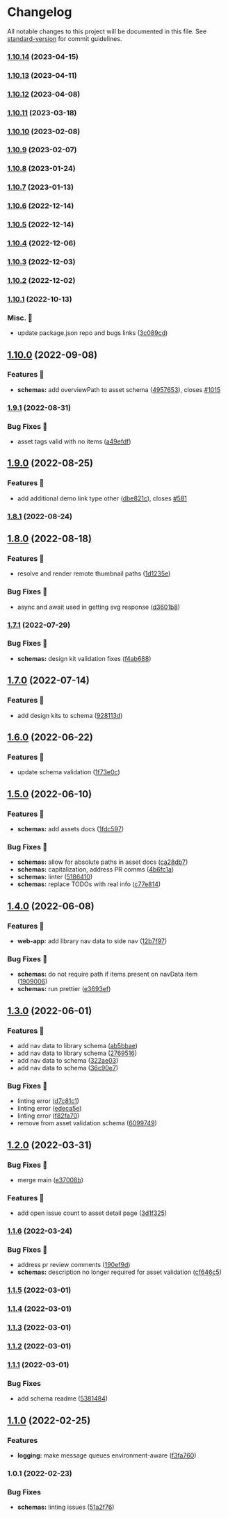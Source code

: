 # Changelog

All notable changes to this project will be documented in this file. See [standard-version](https://github.com/conventional-changelog/standard-version) for commit guidelines.

### [1.10.14](https://github.com/carbon-design-system/carbon-platform/compare/@carbon-platform/schemas@1.10.13...@carbon-platform/schemas@1.10.14) (2023-04-15)

### [1.10.13](https://github.com/carbon-design-system/carbon-platform/compare/@carbon-platform/schemas@1.10.12...@carbon-platform/schemas@1.10.13) (2023-04-11)

### [1.10.12](https://github.com/carbon-design-system/carbon-platform/compare/@carbon-platform/schemas@1.10.11...@carbon-platform/schemas@1.10.12) (2023-04-08)

### [1.10.11](https://github.com/carbon-design-system/carbon-platform/compare/@carbon-platform/schemas@1.10.10...@carbon-platform/schemas@1.10.11) (2023-03-18)

### [1.10.10](https://github.com/carbon-design-system/carbon-platform/compare/@carbon-platform/schemas@1.10.9...@carbon-platform/schemas@1.10.10) (2023-02-08)

### [1.10.9](https://github.com/carbon-design-system/carbon-platform/compare/@carbon-platform/schemas@1.10.8...@carbon-platform/schemas@1.10.9) (2023-02-07)

### [1.10.8](https://github.com/carbon-design-system/carbon-platform/compare/@carbon-platform/schemas@1.10.7...@carbon-platform/schemas@1.10.8) (2023-01-24)

### [1.10.7](https://github.com/carbon-design-system/carbon-platform/compare/@carbon-platform/schemas@1.10.6...@carbon-platform/schemas@1.10.7) (2023-01-13)

### [1.10.6](https://github.com/carbon-design-system/carbon-platform/compare/@carbon-platform/schemas@1.10.5...@carbon-platform/schemas@1.10.6) (2022-12-14)

### [1.10.5](https://github.com/carbon-design-system/carbon-platform/compare/@carbon-platform/schemas@1.10.4...@carbon-platform/schemas@1.10.5) (2022-12-14)

### [1.10.4](https://github.com/carbon-design-system/carbon-platform/compare/@carbon-platform/schemas@1.10.3...@carbon-platform/schemas@1.10.4) (2022-12-06)

### [1.10.3](https://github.com/carbon-design-system/carbon-platform/compare/@carbon-platform/schemas@1.10.2...@carbon-platform/schemas@1.10.3) (2022-12-03)

### [1.10.2](https://github.com/carbon-design-system/carbon-platform/compare/@carbon-platform/schemas@1.10.1...@carbon-platform/schemas@1.10.2) (2022-12-02)

### [1.10.1](https://github.com/carbon-design-system/carbon-platform/compare/@carbon-platform/schemas@1.10.0...@carbon-platform/schemas@1.10.1) (2022-10-13)


### Misc. 🔮

* update package.json repo and bugs links ([3c089cd](https://github.com/carbon-design-system/carbon-platform/commit/3c089cdde1ddde2a3b9f750680755c4253bfcae2))

## [1.10.0](https://github.com/carbon-design-system/carbon-platform/compare/@carbon-platform/schemas@1.9.1...@carbon-platform/schemas@1.10.0) (2022-09-08)


### Features 🌟

* **schemas:** add overviewPath to asset schema ([4957653](https://github.com/carbon-design-system/carbon-platform/commit/49576533550f81ec0b6a3f9d5274cce7a21b8b4c)), closes [#1015](https://github.com/carbon-design-system/carbon-platform/issues/1015)

### [1.9.1](https://github.com/carbon-design-system/carbon-platform/compare/@carbon-platform/schemas@1.9.0...@carbon-platform/schemas@1.9.1) (2022-08-31)


### Bug Fixes 🐛

* asset tags valid with no items ([a49efdf](https://github.com/carbon-design-system/carbon-platform/commit/a49efdfe90de343e125e816c0a5b913280fe2e71))

## [1.9.0](https://github.com/carbon-design-system/carbon-platform/compare/@carbon-platform/schemas@1.8.1...@carbon-platform/schemas@1.9.0) (2022-08-25)


### Features 🌟

* add additional demo link type other ([dbe821c](https://github.com/carbon-design-system/carbon-platform/commit/dbe821cdd3bb030951775cda2649668d0003759e)), closes [#581](https://github.com/carbon-design-system/carbon-platform/issues/581)

### [1.8.1](https://github.com/carbon-design-system/carbon-platform/compare/@carbon-platform/schemas@1.8.0...@carbon-platform/schemas@1.8.1) (2022-08-24)

## [1.8.0](https://github.com/carbon-design-system/carbon-platform/compare/@carbon-platform/schemas@1.7.1...@carbon-platform/schemas@1.8.0) (2022-08-18)


### Features 🌟

* resolve and render remote thumbnail paths ([1d1235e](https://github.com/carbon-design-system/carbon-platform/commit/1d1235e90478edf4916f406a90f9020c7e5cc5e4))


### Bug Fixes 🐛

* async and await used in getting svg response ([d3601b8](https://github.com/carbon-design-system/carbon-platform/commit/d3601b892e8ee63fc41313460f983938fb8a49cd))

### [1.7.1](https://github.com/carbon-design-system/carbon-platform/compare/@carbon-platform/schemas@1.7.0...@carbon-platform/schemas@1.7.1) (2022-07-29)


### Bug Fixes 🐛

* **schemas:** design kit validation fixes ([f4ab688](https://github.com/carbon-design-system/carbon-platform/commit/f4ab688980c465f441fd8895178626b0806ccdf8))

## [1.7.0](https://github.com/carbon-design-system/carbon-platform/compare/@carbon-platform/schemas@1.6.0...@carbon-platform/schemas@1.7.0) (2022-07-14)


### Features 🌟

* add design kits to schema ([928113d](https://github.com/carbon-design-system/carbon-platform/commit/928113dbe286e2a178127fb5f78350755c519c03))

## [1.6.0](https://github.com/carbon-design-system/carbon-platform/compare/@carbon-platform/schemas@1.5.0...@carbon-platform/schemas@1.6.0) (2022-06-22)


### Features 🌟

* update schema validation ([1f73e0c](https://github.com/carbon-design-system/carbon-platform/commit/1f73e0c59fee034c62ffbac017ba5c0eb5a38fbf))

## [1.5.0](https://github.com/carbon-design-system/carbon-platform/compare/@carbon-platform/schemas@1.4.0...@carbon-platform/schemas@1.5.0) (2022-06-10)


### Features 🌟

* **schemas:** add assets docs ([1fdc597](https://github.com/carbon-design-system/carbon-platform/commit/1fdc597018525a79c04192f1a99df8d18f3acecf))


### Bug Fixes 🐛

* **schemas:** allow for absolute paths in asset docs ([ca28db7](https://github.com/carbon-design-system/carbon-platform/commit/ca28db7790cd79d0551d9d3afb837b6f22830b66))
* **schemas:** capitalization, address PR comms ([4b6fc1a](https://github.com/carbon-design-system/carbon-platform/commit/4b6fc1a316824f90972a3f14a1c68f98c5544882))
* **schemas:** linter ([5186410](https://github.com/carbon-design-system/carbon-platform/commit/51864106c052de0c9e2f3631ab917c3c3f5209c8))
* **schemas:** replace TODOs with real info ([c77e814](https://github.com/carbon-design-system/carbon-platform/commit/c77e8145b3f8e7c095777b7819d8177fd5a86434))

## [1.4.0](https://github.com/carbon-design-system/carbon-platform/compare/@carbon-platform/schemas@1.3.0...@carbon-platform/schemas@1.4.0) (2022-06-08)


### Features 🌟

* **web-app:** add library nav data to side nav ([12b7f97](https://github.com/carbon-design-system/carbon-platform/commit/12b7f97a545dc436fb63b2eecd09e6f8d06e5042))


### Bug Fixes 🐛

* **schemas:** do not require path if items present on navData item ([1909006](https://github.com/carbon-design-system/carbon-platform/commit/1909006fbfa266d77f0d8980c61b8787116eacef))
* **schemas:** run prettier ([e3693ef](https://github.com/carbon-design-system/carbon-platform/commit/e3693efcbd2a020c1706a5891d95872f8b3d5003))

## [1.3.0](https://github.com/carbon-design-system/carbon-platform/compare/@carbon-platform/schemas@1.2.0...@carbon-platform/schemas@1.3.0) (2022-06-01)


### Features 🌟

* add nav data to library schema ([ab5bbae](https://github.com/carbon-design-system/carbon-platform/commit/ab5bbae849f049562df1093bcc710e42259489a7))
* add nav data to library schema ([2769516](https://github.com/carbon-design-system/carbon-platform/commit/276951605b7068ab0cfdc688bef5604bd1bd5a1e))
* add nav data to schema ([322ae03](https://github.com/carbon-design-system/carbon-platform/commit/322ae033f9d6dff756154e9459db31452a4d6c1d))
* add nav data to schema ([36c90e7](https://github.com/carbon-design-system/carbon-platform/commit/36c90e71df72fc613d37251eb6fed9b644348f9e))


### Bug Fixes 🐛

* linting error ([d7c81c1](https://github.com/carbon-design-system/carbon-platform/commit/d7c81c1e85f7f9e318ade132af129af061ab5bf7))
* linting error ([edeca5e](https://github.com/carbon-design-system/carbon-platform/commit/edeca5e0034602bbf199f8a7ff9ee71191fd9d2a))
* linting error ([f82fa70](https://github.com/carbon-design-system/carbon-platform/commit/f82fa70a89f66a52d79d79645105303da19174f3))
* remove from asset validation schema ([6099749](https://github.com/carbon-design-system/carbon-platform/commit/60997496463c54a54fdb712171d2dc75c5e9b1aa))

## [1.2.0](https://github.com/carbon-design-system/carbon-platform/compare/@carbon-platform/schemas@1.1.6...@carbon-platform/schemas@1.2.0) (2022-03-31)


### Bug Fixes 🐛

* merge main ([e37008b](https://github.com/carbon-design-system/carbon-platform/commit/e37008b324189e47cbb2c9a0494e36f309fb76a7))


### Features 🌟

* add open issue count to asset detail page ([3d1f325](https://github.com/carbon-design-system/carbon-platform/commit/3d1f325a6ac4b976f10876bf182675fb94270352))

### [1.1.6](https://github.com/carbon-design-system/carbon-platform/compare/@carbon-platform/schemas@1.1.5...@carbon-platform/schemas@1.1.6) (2022-03-24)


### Bug Fixes 🐛

* address pr review comments ([190ef9d](https://github.com/carbon-design-system/carbon-platform/commit/190ef9d0f6b4a4762c70550e22d36bb6955076db))
* **schemas:** description no longer required for asset validation ([cf646c5](https://github.com/carbon-design-system/carbon-platform/commit/cf646c559090d60c071997a4c18f54e8a305a6d1))

### [1.1.5](https://github.com/carbon-design-system/carbon-platform/compare/@carbon-platform/schemas@1.1.4...@carbon-platform/schemas@1.1.5) (2022-03-01)

### [1.1.4](https://github.com/carbon-design-system/carbon-platform/compare/@carbon-platform/schemas@1.1.3...@carbon-platform/schemas@1.1.4) (2022-03-01)

### [1.1.3](https://github.com/carbon-design-system/carbon-platform/compare/@carbon-platform/schemas@1.1.2...@carbon-platform/schemas@1.1.3) (2022-03-01)

### [1.1.2](https://github.com/carbon-design-system/carbon-platform/compare/@carbon-platform/schemas@1.1.1...@carbon-platform/schemas@1.1.2) (2022-03-01)

### [1.1.1](https://github.com/carbon-design-system/carbon-platform/compare/@carbon-platform/schemas@1.1.0...@carbon-platform/schemas@1.1.1) (2022-03-01)


### Bug Fixes

* add schema readme ([5381484](https://github.com/carbon-design-system/carbon-platform/commit/53814840e33955ec6eb5cff3d3d1f72eac23b01f))

## [1.1.0](https://github.com/carbon-design-system/carbon-platform/compare/@carbon-platform/schemas@1.0.1...@carbon-platform/schemas@1.1.0) (2022-02-25)


### Features

* **logging:** make message queues environment-aware ([f3fa760](https://github.com/carbon-design-system/carbon-platform/commit/f3fa760a1b756441a240cc63c984fc4a2348e681))

### 1.0.1 (2022-02-23)


### Bug Fixes

* **schemas:** linting issues ([51a2f76](https://github.com/carbon-design-system/carbon-platform/commit/51a2f76fd4b81bebdba06d61e7a760738a03723f))
